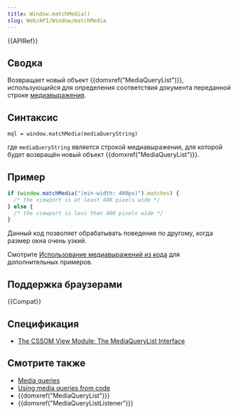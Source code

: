 ```yaml
---
title: Window.matchMedia()
slug: Web/API/Window/matchMedia
---
```


{{APIRef}}

## Сводка

Возвращает новый объект {{domxref("MediaQueryList")}}, использующийся для определения соответствия документа переданной строке [медиавыражения](/ru/docs/CSS/Media_queries).

## Синтаксис

```
mql = window.matchMedia(mediaQueryString)
```

где `mediaQueryString` является строкой медиавыражения, для которой будет возвращён новый объект {{domxref("MediaQueryList")}}.

## Пример

```js
if (window.matchMedia("(min-width: 400px)").matches) {
  /* the viewport is at least 400 pixels wide */
} else {
  /* the viewport is less than 400 pixels wide */
}
```

Данный код позволяет обрабатывать поведение по другому, когда размер окна очень узкий.

Смотрите [Использование медиавыражений из кода](/ru/docs/DOM/Using_media_queries_from_code) для дополнительных примеров.

## Поддержка браузерами

{{Compat}}

## Спецификация

- [The CSSOM View Module: The MediaQueryList Interface](http://dev.w3.org/csswg/cssom-view/#the-mediaquerylist-interface)

## Смотрите также

- [Media queries](/ru/docs/CSS/Media_queries)
- [Using media queries from code](/ru/docs/DOM/Using_media_queries_from_code)
- {{domxref("MediaQueryList")}}
- {{domxref("MediaQueryListListener")}}
